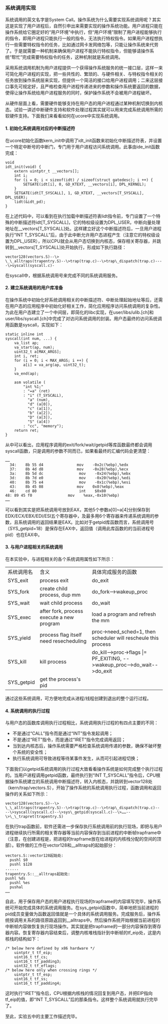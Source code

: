### 系统调用实现 

系统调用的英文名字是System
Call。操作系统为什么需要实现系统调用呢？其实这是实现了用户进程后，自然引申出来需要实现的操作系统功能。用户进程只能在操作系统给它圈定好的“用户环境”中执行，但“用户环境”限制了用户进程能够执行的指令，即用户进程只能执行一般的指令，无法执行特权指令。如果用户进程想执行一些需要特权指令的任务，比如通过网卡发网络包等，只能让操作系统来代劳了。于是就需要一种机制来确保用户进程不能执行特权指令，但能够请操作系统“帮忙”完成需要特权指令的任务，这种机制就是系统调用。

采用系统调用机制为用户进程提供一个获得操作系统服务的统一接口层，这样一来可简化用户进程的实现，把一些共性的、繁琐的、与硬件相关、与特权指令相关的任务放到操作系统层来实现，但提供一个简洁的接口给用户进程调用；二来这层接口事先可规定好，且严格检查用户进程传递进来的参数和操作系统要返回的数据，使得让操作系统给用户进程服务的同时，保护操作系统不会被用户进程破坏。

从硬件层面上看，需要硬件能够支持在用户态的用户进程通过某种机制切换到内核态。试验一讲述中断硬件支持和软件处理过程其实就可以用来完成系统调用所需的软硬件支持。下面我们来看看如何在ucore中实现系统调用。

#### 1. 初始化系统调用对应的中断描述符 

在ucore初始化函数kern\_init中调用了idt\_init函数来初始化中断描述符表，并设置一个特定中断号的中断门，专门用于用户进程访问系统调用。此事由ide\_init函数完成：

```
void
idt_init(void) {
    extern uintptr_t __vectors[];
    int i;
    for (i = 0; i < sizeof(idt) / sizeof(struct gatedesc); i ++) {
        SETGATE(idt[i], 0, GD_KTEXT, __vectors[i], DPL_KERNEL);
    }
    SETGATE(idt[T_SYSCALL], 1, GD_KTEXT, __vectors[T_SYSCALL], DPL_USER);
    lidt(&idt_pd);
}
```

在上述代码中，可以看到在执行加载中断描述符表lidt指令前，专门设置了一个特殊的中断描述符idt[T\_SYSCALL]，它的特权级设置为DPL\_USER，中断向量处理地址在\_\_vectors[T\_SYSCALL]处。这样建立好这个中断描述符后，一旦用户进程执行“INT T\_SYSCALL”后，由于此中断允许用户态进程产生（注意它的特权级设置为DPL\_USER），所以CPU就会从用户态切换到内核态，保存相关寄存器，并跳转到\_\_vectors[T\_SYSCALL]处开始执行，形成如下执行路径：

```
vector128(vectors.S)--\>
\_\_alltraps(trapentry.S)--\>trap(trap.c)--\>trap\_dispatch(trap.c)----\>syscall(syscall.c)-
```

在syscall中，根据系统调用号来完成不同的系统调用服务。

#### 2. 建立系统调用的用户库准备 

在操作系统中初始化好系统调用相关的中断描述符、中断处理起始地址等后，还需在用户态的应用程序中初始化好相关工作，简化应用程序访问系统调用的复杂性。为此在用户态建立了一个中间层，即简化的libc实现，在user/libs/ulib.[ch]和user/libs/syscall.[ch]中完成了对访问系统调用的封装。用户态最终的访问系统调用函数是syscall，实现如下：

```
static inline int
syscall(int num, ...) {
    va_list ap;
    va_start(ap, num);
    uint32_t a[MAX_ARGS];
    int i, ret;
    for (i = 0; i < MAX_ARGS; i ++) {
        a[i] = va_arg(ap, uint32_t);
    }
    va_end(ap);

    asm volatile (
        "int %1;"
        : "=a" (ret)
        : "i" (T_SYSCALL),
          "a" (num),
          "d" (a[0]),
          "c" (a[1]),
          "b" (a[2]),
          "D" (a[3]),
          "S" (a[4])
        : "cc", "memory");
    return ret;
}
```

从中可以看出，应用程序调用的exit/fork/wait/getpid等库函数最终都会调用syscall函数，只是调用的参数不同而已，如果看最终的汇编代码会更清楚：

```
……
  34:    8b 55 d4               mov    -0x2c(%ebp),%edx
  37:    8b 4d d8               mov    -0x28(%ebp),%ecx
  3a:    8b 5d dc                mov    -0x24(%ebp),%ebx
  3d:    8b 7d e0                mov    -0x20(%ebp),%edi
  40:    8b 75 e4                mov    -0x1c(%ebp),%esi
  43:    8b 45 08               mov    0x8(%ebp),%eax
  46:    cd 80                   int    $0x80
48: 89 45 f0                mov    %eax,-0x10(%ebp)
……
```

可以看到其实是把系统调用号放到EAX，其他5个参数a[0]\~a[4]分别保存到EDX/ECX/EBX/EDI/ESI五个寄存器中，及最多用6个寄存器来传递系统调用的参数，且系统调用的返回结果是EAX。比如对于getpid库函数而言，系统调用号（SYS\_getpid=18）是保存在EAX中，返回值（调用此库函数的的当前进程号pid）也在EAX中。

#### 3. 与用户进程相关的系统调用 

在本实验中，与进程相关的各个系统调用属性如下所示：

<table>
<tr><td>系统调用名</td><td>含义</td><td>具体完成服务的函数</td></tr>
<tr><td>SYS_exit</td><td>process exit</td><td>do_exit</td></tr>
<tr><td>SYS_fork</td><td>create child process, dup mm </td><td>do_fork-->wakeup_proc</td></tr>
<tr><td>SYS_wait</td><td>wait child process</td><td>do_wait</td></tr>
<tr><td>SYS_exec</td><td>after fork, process execute a new program</td><td>load a program and refresh the mm</td></tr>
<tr><td>SYS_yield</td><td>process flag itself need resecheduling</td><td>proc->need_sched=1, then scheduler will rescheule this process</td></tr>
<tr><td>SYS_kill</td><td>kill process</td><td>do_kill-->proc->flags |= PF_EXITING,                                                        -->wakeup_proc-->do_wait-->do_exit</td></tr>
<tr><td>SYS_getpid</td><td>get the process's pid</td><td> </td></tr>
</table>

通过这些系统调用，可方便地完成从进程/线程创建到退出的整个运行过程。

#### 4. 系统调用的执行过程 

与用户态的函数库调用执行过程相比，系统调用执行过程的有四点主要的不同：

* 不是通过“CALL”指令而是通过“INT”指令发起调用；
* 不是通过“RET”指令，而是通过“IRET”指令完成调用返回；
* 当到达内核态后，操作系统需要严格检查系统调用传递的参数，确保不破坏整个系统的安全性；
* 执行系统调用可导致进程等待某事件发生，从而可引起进程切换；

下面我们以getpid系统调用的执行过程大致看看操作系统是如何完成整个执行过程的。当用户进程调用getpid函数，最终执行到“INT T\_SYSCALL”指令后，CPU根据操作系统建立的系统调用中断描述符，转入内核态，并跳转到vector128处（kern/trap/vectors.S），开始了操作系统的系统调用执行过程，函数调用和返回操作的关系如下所示：

```
vector128(vectors.S)--\>
\_\_alltraps(trapentry.S)--\>trap(trap.c)--\>trap\_dispatch(trap.c)--
--\>syscall(syscall.c)--\>sys\_getpid(syscall.c)--\>……--\>\_\_trapret(trapentry.S)
```

在执行trap函数前，软件还需进一步保存执行系统调用前的执行现场，即把与用户进程继续执行所需的相关寄存器等当前内容保存到当前进程的中断帧trapframe中（注意，在创建进程是，把进程的trapframe放在给进程的内核栈分配的空间的顶部）。软件做的工作在vector128和\_\_alltraps的起始部分：

```
vectors.S::vector128起始处:
  pushl $0
  pushl $128
......
trapentry.S::__alltraps起始处:
pushl %ds
  pushl %es
  pushal
……
```

自此，用于保存用户态的用户进程执行现场的trapframe的内容填写完毕，操作系统可开始完成具体的系统调用服务。在sys\_getpid函数中，简单地把当前进程的pid成员变量做为函数返回值就是一个具体的系统调用服务。完成服务后，操作系统按调用关系的路径原路返回到\_\_alltraps中。然后操作系统开始根据当前进程的中断帧内容做恢复执行现场操作。其实就是把trapframe的一部分内容保存到寄存器内容。恢复寄存器内容结束后，调整内核堆栈指针到中断帧的tf\_eip处，这是内核栈的结构如下：

```
/* below here defined by x86 hardware */
    uintptr_t tf_eip;
    uint16_t tf_cs;
    uint16_t tf_padding3;
    uint32_t tf_eflags;
/* below here only when crossing rings */
    uintptr_t tf_esp;
    uint16_t tf_ss;
    uint16_t tf_padding4;
```

这时执行“IRET”指令后，CPU根据内核栈的情况回复到用户态，并把EIP指向tf\_eip的值，即“INT T\_SYSCALL”后的那条指令。这样整个系统调用就执行完毕了。

至此，实验五中的主要工作描述完毕。
